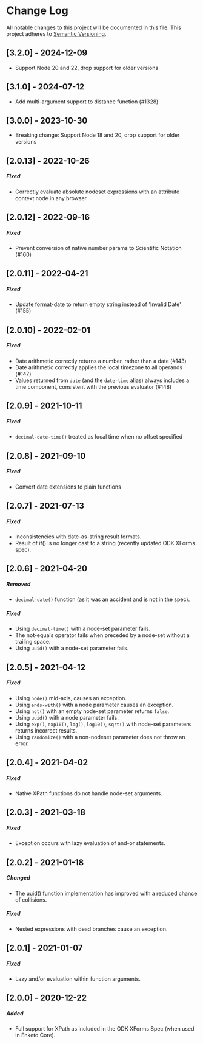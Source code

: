 # Change Log

All notable changes to this project will be documented in this file.
This project adheres to [Semantic Versioning](http://semver.org/).

## [3.2.0] - 2024-12-09

-   Support Node 20 and 22, drop support for older versions

## [3.1.0] - 2024-07-12

-   Add multi-argument support to distance function (#1328)

## [3.0.0] - 2023-10-30

-   Breaking change: Support Node 18 and 20, drop support for older versions

## [2.0.13] - 2022-10-26

##### Fixed

-   Correctly evaluate absolute nodeset expressions with an attribute context node in any browser

## [2.0.12] - 2022-09-16

##### Fixed

-   Prevent conversion of native number params to Scientific Notation (#160)

## [2.0.11] - 2022-04-21

##### Fixed

-   Update format-date to return empty string instead of 'Invalid Date' (#155)

## [2.0.10] - 2022-02-01

##### Fixed

-   Date arithmetic correctly returns a number, rather than a date (#143)
-   Date arithmetic correctly applies the local timezone to all operands (#147)
-   Values returned from `date` (and the `date-time` alias) always includes a time component, consistent with the previous evaluator (#148)

## [2.0.9] - 2021-10-11

##### Fixed

-   `decimal-date-time()` treated as local time when no offset specified

## [2.0.8] - 2021-09-10

##### Fixed

-   Convert date extensions to plain functions

## [2.0.7] - 2021-07-13

##### Fixed

-   Inconsistencies with date-as-string result formats.
-   Result of if() is no longer cast to a string (recently updated ODK XForms spec).

## [2.0.6] - 2021-04-20

##### Removed

-   `decimal-date()` function (as it was an accident and is not in the spec).

##### Fixed

-   Using `decimal-time()` with a node-set parameter fails.
-   The not-equals operator fails when preceded by a node-set without a trailing space.
-   Using `uuid()` with a node-set parameter fails.

## [2.0.5] - 2021-04-12

##### Fixed

-   Using `node()` mid-axis, causes an exception.
-   Using `ends-with()` with a node parameter causes an exception.
-   Using `not()` with an empty node-set parameter returns `false`.
-   Using `uuid()` with a node parameter fails.
-   Using `exp()`, `exp10()`, `log()`, `log10()`, `sqrt()` with node-set parameters returns incorrect results.
-   Using `randomize()` with a non-nodeset parameter does not throw an error.

## [2.0.4] - 2021-04-02

##### Fixed

-   Native XPath functions do not handle node-set arguments.

## [2.0.3] - 2021-03-18

##### Fixed

-   Exception occurs with lazy evaluation of and-or statements.

## [2.0.2] - 2021-01-18

##### Changed

-   The uuid() function implementation has improved with a reduced chance of collisions.

##### Fixed

-   Nested expressions with dead branches cause an exception.

## [2.0.1] - 2021-01-07

##### Fixed

-   Lazy and/or evaluation within function arguments.

## [2.0.0] - 2020-12-22

##### Added

-   Full support for XPath as included in the ODK XForms Spec (when used in Enketo Core).
